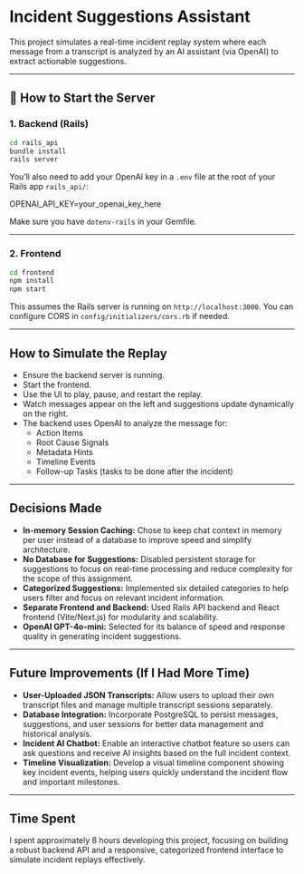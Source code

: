 # Incident Suggestions Assistant

This project simulates a real-time incident replay system where each message from a transcript is analyzed by an AI assistant (via OpenAI) to extract actionable suggestions.

---

## 🚀 How to Start the Server

### 1. Backend (Rails)

```bash
cd rails_api  
bundle install  
rails server
```

You’ll also need to add your OpenAI key in a `.env` file at the root of your Rails app `rails_api/`:

OPENAI_API_KEY=your_openai_key_here


Make sure you have `dotenv-rails` in your Gemfile.

---

### 2. Frontend

```bash
cd frontend
npm install
npm start
```


This assumes the Rails server is running on `http://localhost:3000`. You can configure CORS in `config/initializers/cors.rb` if needed.

---

## How to Simulate the Replay

- Ensure the backend server is running.
- Start the frontend.
- Use the UI to play, pause, and restart the replay.
- Watch messages appear on the left and suggestions update dynamically on the right.
- The backend uses OpenAI to analyze the message for:
  - Action Items
  - Root Cause Signals
  - Metadata Hints
  - Timeline Events
  - Follow-up Tasks (tasks to be done after the incident)

---

## Decisions Made

- **In-memory Session Caching:** Chose to keep chat context in memory per user instead of a database to improve speed and simplify architecture.
- **No Database for Suggestions:** Disabled persistent storage for suggestions to focus on real-time processing and reduce complexity for the scope of this assignment.
- **Categorized Suggestions:** Implemented six detailed categories to help users filter and focus on relevant incident information.
- **Separate Frontend and Backend:** Used Rails API backend and React frontend (Vite/Next.js) for modularity and scalability.
- **OpenAI GPT-4o-mini:** Selected for its balance of speed and response quality in generating incident suggestions.

---

## Future Improvements (If I Had More Time)

- **User-Uploaded JSON Transcripts:** Allow users to upload their own transcript files and manage multiple transcript sessions separately.
- **Database Integration:** Incorporate PostgreSQL to persist messages, suggestions, and user sessions for better data management and historical analysis.
- **Incident AI Chatbot:** Enable an interactive chatbot feature so users can ask questions and receive AI insights based on the full incident context.
- **Timeline Visualization:** Develop a visual timeline component showing key incident events, helping users quickly understand the incident flow and important milestones.

---

## Time Spent

I spent approximately 8 hours developing this project, focusing on building a robust backend API and a responsive, categorized frontend interface to simulate incident replays effectively.
